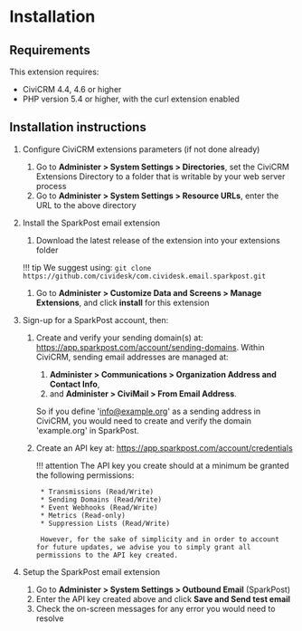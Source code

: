 # Installation

## Requirements

This extension requires:

* CiviCRM 4.4, 4.6 or higher
* PHP version 5.4 or higher, with the curl extension enabled

## Installation instructions

1. Configure CiviCRM extensions parameters (if not done already)
    1. Go to **Administer > System Settings > Directories**, set the CiviCRM Extensions Directory to a folder that is writable by your web server process
    1. Go to **Administer > System Settings > Resource URLs**, enter the URL to the above directory

1. Install the SparkPost email extension
    1. Download the latest release of the extension into your extensions folder

    !!! tip
        We suggest using: `git clone https://github.com/cividesk/com.cividesk.email.sparkpost.git`

    1. Go to **Administer > Customize Data and Screens > Manage Extensions**, and click **install** for this extension

1. Sign-up for a SparkPost account, then:
    1. Create and verify your sending domain(s) at: https://app.sparkpost.com/account/sending-domains. Within CiviCRM, sending email addresses are managed at:
        1. **Administer > Communications > Organization Address and Contact Info**,
        1. and **Administer > CiviMail > From Email Address**.

        So if you define 'info@example.org' as a sending address in CiviCRM, you would need to create and verify the domain 'example.org' in SparkPost.

    1. Create an API key at: https://app.sparkpost.com/account/credentials

        !!! attention
            The API key you create should at a minimum be granted the following permissions:

            * Transmissions (Read/Write)
            * Sending Domains (Read/Write)
            * Event Webhooks (Read/Write)
            * Metrics (Read-only)
            * Suppression Lists (Read/Write)

            However, for the sake of simplicity and in order to account for future updates, we advise you to simply grant all permissions to the API key created.

1. Setup the SparkPost email extension
    1. Go to **Administer > System Settings > Outbound Email** (SparkPost)
    1. Enter the API key created above and click **Save and Send test email**
    1. Check the on-screen messages for any error you would need to resolve

